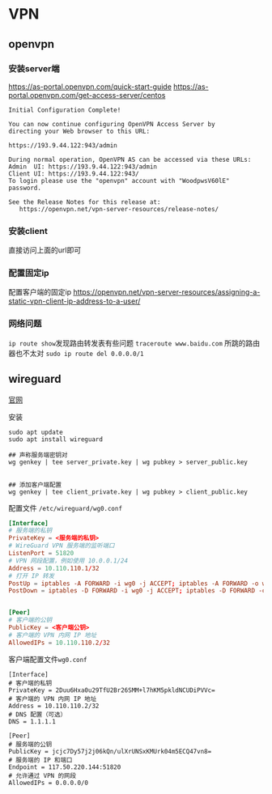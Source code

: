 # VPN


## openvpn

### 安装server端
https://as-portal.openvpn.com/quick-start-guide
https://as-portal.openvpn.com/get-access-server/centos

```log
Initial Configuration Complete!

You can now continue configuring OpenVPN Access Server by
directing your Web browser to this URL:

https://193.9.44.122:943/admin

During normal operation, OpenVPN AS can be accessed via these URLs:
Admin  UI: https://193.9.44.122:943/admin
Client UI: https://193.9.44.122:943/
To login please use the "openvpn" account with "WoodpwsV60lE" password.

See the Release Notes for this release at:
   https://openvpn.net/vpn-server-resources/release-notes/
```

### 安装client
直接访问上面的url即可


### 配置固定ip
配置客户端的固定ip
https://openvpn.net/vpn-server-resources/assigning-a-static-vpn-client-ip-address-to-a-user/

### 网络问题

`ip route show`发现路由转发表有些问题
`traceroute www.baidu.com` 所跳的路由器也不太对
`sudo ip route del 0.0.0.0/1`


## wireguard

[官网](https://www.wireguard.com/)


安装
```shell
sudo apt update
sudo apt install wireguard

## 声称服务端密钥对
wg genkey | tee server_private.key | wg pubkey > server_public.key


## 添加客户端配置
wg genkey | tee client_private.key | wg pubkey > client_public.key
```

配置文件 `/etc/wireguard/wg0.conf`
```conf
[Interface]
# 服务端的私钥
PrivateKey = <服务端的私钥>
# WireGuard VPN 服务端的监听端口
ListenPort = 51820
# VPN 网段配置，例如使用 10.0.0.1/24
Address = 10.110.110.1/32
# 打开 IP 转发
PostUp = iptables -A FORWARD -i wg0 -j ACCEPT; iptables -A FORWARD -o wg0 -j ACCEPT; iptables -t nat -A POSTROUTING -o eth0 -j MASQUERADE
PostDown = iptables -D FORWARD -i wg0 -j ACCEPT; iptables -D FORWARD -o wg0 -j ACCEPT; iptables -t nat -D POSTROUTING -o eth0 -j MASQUERADE


[Peer]
# 客户端的公钥
PublicKey = <客户端公钥>
# 客户端的 VPN 内网 IP 地址
AllowedIPs = 10.110.110.2/32
```


客户端配置文件`wg0.conf`
```config
[Interface]
# 客户端的私钥
PrivateKey = 2Duu6Hxa0u29TfU2Br26SMM+l7hKM5pkldNCUDiPVVc=
# 客户端的 VPN 内网 IP 地址
Address = 10.110.110.2/32
# DNS 配置（可选）
DNS = 1.1.1.1

[Peer]
# 服务端的公钥
PublicKey = jcjc7Dy57j2j06kQn/ulXrUNSxKMUrk04m5ECQ47vn8=
# 服务端的 IP 和端口
Endpoint = 117.50.220.144:51820
# 允许通过 VPN 的网段
AllowedIPs = 0.0.0.0/0
```

